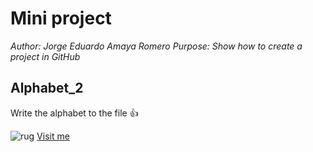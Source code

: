 # Mini project

*Author: Jorge Eduardo Amaya Romero*
*Purpose: Show how to create a project in GitHub*

## Alphabet_2
Write the alphabet to the file :thumbsup:

![rug](https://www.rug.nl/_definition/shared/images/logo--en.png)
[Visit me](https://github.com/jorgeamaya)
